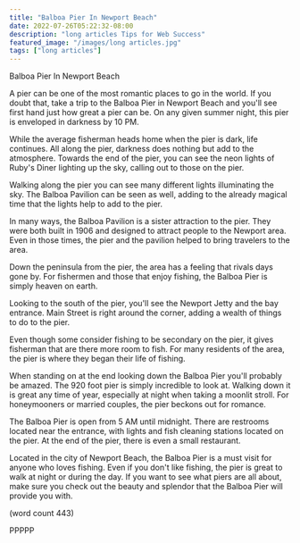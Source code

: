 ```yaml
---
title: "Balboa Pier In Newport Beach"
date: 2022-07-26T05:22:32-08:00
description: "long articles Tips for Web Success"
featured_image: "/images/long articles.jpg"
tags: ["long articles"]
---
```


Balboa Pier In Newport Beach

A pier can be one of the most romantic places to
go in the world.  If you doubt that, take a trip to
the Balboa Pier in Newport Beach and you'll see 
first hand just how great a pier can be.  On any
given summer night, this pier is enveloped in
darkness by 10 PM.

While the average fisherman heads home when the 
pier is dark, life continues.  All along the pier,
darkness does nothing but add to the atmosphere.
Towards the end of the pier, you can see the neon
lights of Ruby's Diner lighting up the sky, calling
out to those on the pier.

Walking along the pier you can see many different
lights illuminating the sky.  The Balboa Pavilion can
be seen as well, adding to the already magical time
that the lights help to add to the pier.

In many ways, the Balboa Pavilion is a sister attraction
to the pier.  They were both built in 1906 and designed
to attract people to the Newport area.  Even in those
times, the pier and the pavilion helped to bring 
travelers to the area.

Down the peninsula from the pier, the area has a 
feeling that rivals days gone by.  For fishermen and
those that enjoy fishing, the Balboa Pier is simply
heaven on earth.  

Looking to the south of the pier, you'll see the Newport
Jetty and the bay entrance.  Main Street is right 
around the corner, adding a wealth of things to do to
the pier.  

Even though some consider fishing to be secondary on 
the pier, it gives fisherman that are there more room
to fish.  For many residents of the area, the pier is
where they began their life of fishing.

When standing on at the end looking down the Balboa 
Pier you'll probably be amazed.  The 920 foot pier is
simply incredible to look at.  Walking down it is 
great any time of year, especially at night when 
taking a moonlit stroll.  For honeymooners or married
couples, the pier beckons out for romance.

The Balboa Pier is open from 5 AM until midnight.  There
are restrooms located near the entrance, with lights
and fish cleaning stations located on the pier.  At
the end of the pier, there is even a small restaurant.

Located in the city of Newport Beach, the Balboa Pier
is a must visit for anyone who loves fishing.  Even if
you don't like fishing, the pier is great to walk at
night or during the day.  If you want to see what piers
are all about, make sure you check out the beauty and
splendor that the Balboa Pier will provide you with.

(word count 443)

PPPPP
